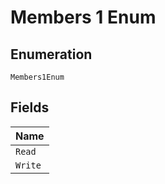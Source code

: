 
# Members 1 Enum

## Enumeration

`Members1Enum`

## Fields

| Name |
|  --- |
| `Read` |
| `Write` |


